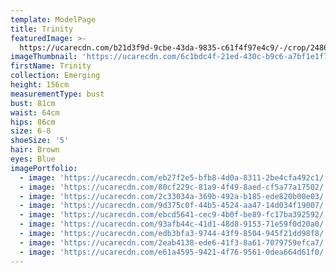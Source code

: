 ```yaml
---
template: ModelPage
title: Trinity
featuredImage: >-
  https://ucarecdn.com/b21d3f9d-9cbe-43da-9835-c61f4f97e4c9/-/crop/2486x1016/0,0/-/preview/
imageThumbnail: 'https://ucarecdn.com/6c1bdc4f-21ed-430c-b9c6-a7bf1e1f724e/'
firstName: Trinity
collection: Emerging
height: 156cm
measurementType: bust
bust: 81cm
waist: 64cm
hips: 86cm
size: 6-8
shoeSize: '5'
hair: Brown
eyes: Blue
imagePortfolio:
  - image: 'https://ucarecdn.com/eb27f2e5-bfb8-4d0a-8311-2be4cfa492c1/'
  - image: 'https://ucarecdn.com/80cf229c-81a9-4f49-8aed-cf5a77a17502/'
  - image: 'https://ucarecdn.com/2c33034a-369b-492a-b185-ede820b00e03/'
  - image: 'https://ucarecdn.com/9d375c0f-44b5-4524-aa47-14d034f19007/'
  - image: 'https://ucarecdn.com/ebcd5641-cec9-4b0f-be89-fc17ba392592/'
  - image: 'https://ucarecdn.com/93afb44c-41d1-48d8-9153-71e59f0d20a0/'
  - image: 'https://ucarecdn.com/edb3bfa3-9744-43f9-8504-945f21dd98f8/'
  - image: 'https://ucarecdn.com/2eab4138-ede6-41f3-8a61-7079759efca7/'
  - image: 'https://ucarecdn.com/e61a4595-9421-4f76-9561-0dea664d61f0/'
---
```


